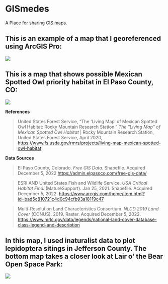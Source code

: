 # GISmedes
A Place for sharing GIS maps. 


## This is an example of a map that I georeferenced using ArcGIS Pro:

![](https://github.com/megsmedes/megseggz/blob/main/Old_Map_MiniProject1.jpg)



## This is a map that shows possible Mexican Spotted Owl priority habitat in El Paso County, CO:

![](https://github.com/megsmedes/megseggz/blob/main/HabitatPriorityMap2.jpg)


**References**

> United States Forest Service, “The ‘Living Map’ of Mexican Spotted Owl Habitat: Rocky Mountain Research Station.” *The "Living Map" of Mexican Spotted Owl Habitat* | Rocky Mountain Research Station, United States Forest Service, April 2020, https://www.fs.usda.gov/rmrs/projects/living-map-mexican-spotted-owl-habitat

**Data Sources**

> El Paso County, Colorado. *Free GIS Data*. Shapefile. Acquired December 5, 2022 https://admin.elpasoco.com/free-gis-data/

> ESRI AND United States Fish and Wildlife Service. *USA Critical Habitat Final* (MatureSupport). Jan 25, 2021. Shapefile. Acquired December 5, 2022. https://www.arcgis.com/home/item.html?id=bad5c810721c4d0c94cfb93a18119c47

> Multi-Resolution Land Characteristics Consortium. *NLCD 2019 Land Cover* (CONUS). 2019. Raster. Acquired December 5, 2022. https://www.mrlc.gov/data/legends/national-land-cover-database-class-legend-and-description



## In this map, I used inaturalist data to plot lepidoptera sitings in Jefferson County.  The bottom map takes a closer look at Lair o' the Bear Open Space Park:

![](https://github.com/megsmedes/megseggz/blob/main/SmedesMiniProject_JeffcoButterflies.jpg)

